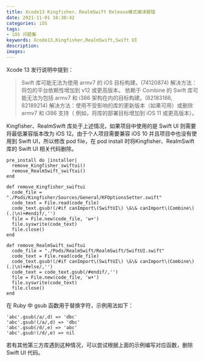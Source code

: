 ```yaml
---
title: Xcode13 Kingfisher、RealmSwift Release模式编译报错
date: 2021-11-01 16:38:42
categories: iOS
tags:
- iOS 问题集
keywords: Xcode13,Kingfisher,RealmSwift,Swift UI
description:
images:
---
```


Xcode 13 发行说明中提到：
> Swift 库可能无法为使用 armv7 的 iOS 目标构建。(74120874)
解决方法：将包的平台依赖性增加到 v12 或更高版本。
> 依赖于 Combine 的 Swift 库可能无法为包括 armv7 和 i386 架构在内的目标构建。(82183186, 82189214)
> 解决方法：使用不受影响的库的更新版本（如果可用）或删除 armv7 和 i386 支持（
例如，将库的部署目标增加到 iOS 11 或更高版本）。
<!-- more -->
Kingfisher、RealmSwift 库处于上述情况，如果项目中使用的是 Swift UI 则需要将最低兼容版本改为 iOS 12。由于个人项目需要兼容 iOS 10 并且项目中也没有使用到 Swift UI，所以修改 pod file，在 pod install 时将Kingfisher、RealmSwift库的 Swift UI 相关代码删除。
```
pre_install do |installer|
  remove_Kingfisher_swiftui()
  remove_RealmSwift_swiftui()
end

def remove_Kingfisher_swiftui
  code_file = "./Pods/Kingfisher/Sources/General/KFOptionsSetter.swift"
  code_text = File.read(code_file)
  code_text.gsub!(/#if canImport\(SwiftUI\) \&\& canImport\(Combine\)(.|\n)+#endif/,'')
  file = File.new(code_file, 'w+')
  file.syswrite(code_text)
  file.close()
end

def remove_RealmSwift_swiftui
  code_file = "./Pods/RealmSwift/RealmSwift/SwiftUI.swift"
  code_text = File.read(code_file)
  code_text.gsub!(/#if canImport\(SwiftUI\) \&\& canImport\(Combine\)(.|\n)+#else/,'')
  code_text = code_text.gsub(/#endif/,'')
  file = File.new(code_file, 'w+')
  file.syswrite(code_text)
  file.close()
end
```

在 Ruby 中 gsub 函数用于替换字符，示例用法如下：
```
'abc'.gsub(/a/,d) => 'dbc'
'abc'.gsub!(/a/,d) => 'dbc'
'abc'.gsub(/d/,e) => 'abc'
'abc'.gsub!(/d/,e) => nil
```
若有其他第三方库遇到这种情况，可以尝试根据上面的示例编写对应函数，删除 Swift UI 代码。
